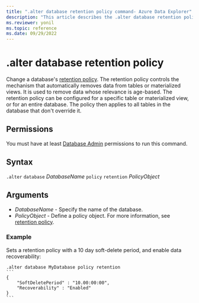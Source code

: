 ```yaml
---
title: ".alter database retention policy command- Azure Data Explorer"
description: "This article describes the .alter database retention policy command in Azure Data Explorer."
ms.reviewer: yonil
ms.topic: reference
ms.date: 09/29/2022
---
```

# .alter database retention policy

Change a database's [retention policy](retentionpolicy.md). The retention policy controls the mechanism that automatically removes data from tables or materialized views. It is used to remove data whose relevance is age-based. The retention policy can be configured for a specific table or materialized view, or for an entire database. The policy then applies to all tables in the database that don't override it.

## Permissions

You must have at least [Database Admin](access-control/role-based-access-control.md) permissions to run this command.

## Syntax

`.alter` `database` *DatabaseName* `policy` `retention` *PolicyObject*

## Arguments

- *DatabaseName* - Specify the name of the database.
- *PolicyObject* - Define a policy object. For more information, see [retention policy](retentionpolicy.md).

### Example

Sets a retention policy with a 10 day soft-delete period, and enable data recoverability:

````kusto
.alter database MyDatabase policy retention
```
{
    "SoftDeletePeriod" : "10.00:00:00",
    "Recoverability" : "Enabled"
}
```
````
